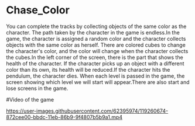 # Chase_Color
You can complete the tracks by collecting objects of the same color as the character.
The path taken by the character in the game is endless.In the game, the character is assigned a random color and the character collects objects with the same color as herself.
There are colored cubes to change the character's color, and the color will change when the character collects the cubes.In the left corner of the screen, there is the part that shows the health of the character.
If the character picks up an object with a different color than its own, its health will be reduced.If the character hits the pendulum, the character dies.
When each level is passed in the game, the screen showing which level we will start will appear.There are also start and lose screens in the game.


#Video of the game

https://user-images.githubusercontent.com/62395974/119260674-872cee00-bbdc-11eb-86b9-9f4807b5b9a1.mp4

